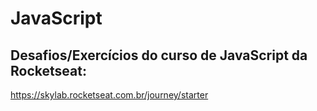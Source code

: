 # JavaScript
## Desafios/Exercícios do curso de JavaScript da Rocketseat:
https://skylab.rocketseat.com.br/journey/starter  

